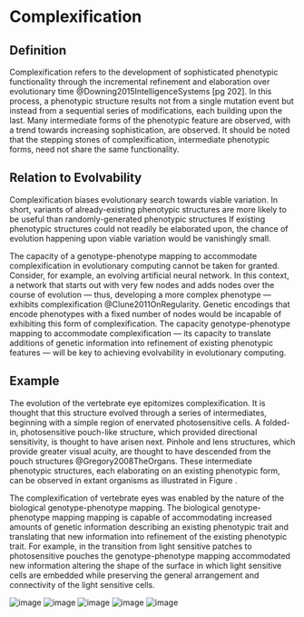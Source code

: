 Complexification
================

Definition
----------

Complexification refers to the development of sophisticated phenotypic functionality through the incremental refinement and elaboration over evolutionary time @Downing2015IntelligenceSystems [pg 202].
In this process, a phenotypic structure results not from a single mutation event but instead from a sequential series of modifications, each building upon the last.
Many intermediate forms of the phenotypic feature are observed, with a trend towards increasing sophistication, are observed.
It should be noted that the stepping stones of complexification, intermediate phenotypic forms, need not share the same functionality.

Relation to Evolvability
------------------------

Complexification biases evolutionary search towards viable variation.
In short, variants of already-existing phenotypic structures are more likely to be useful than randomly-generated phenotypic structures If existing phenotypic structures could not readily be elaborated upon, the chance of evolution happening upon viable variation would be vanishingly small.

The capacity of a genotype-phenotype mapping to accommodate complexification in evolutionary computing cannot be taken for granted.
Consider, for example, an evolving artificial neural network.
In this context, a network that starts out with very few nodes and adds nodes over the course of evolution — thus, developing a more complex phenotype — exhibits complexification @Clune2011OnRegularity.
Genetic encodings that encode phenotypes with a fixed number of nodes would be incapable of exhibiting this form of complexification.
The capacity genotype-phenotype mapping to accommodate complexification — its capacity to translate additions of genetic information into refinement of existing phenotypic features — will be key to achieving evolvability in evolutionary computing.

Example
-------

The evolution of the vertebrate eye epitomizes complexification.
It is thought that this structure evolved through a series of intermediates, beginning with a simple region of enervated photosensitive cells.
A folded-in, photosensitive pouch-like structure, which provided directional sensitivity, is thought to have arisen next.
Pinhole and lens structures, which provide greater visual acuity, are thought to have descended from the pouch structures @Gregory2008TheOrgans.
These intermediate phenotypic structures, each elaborating on an existing phenotypic form, can be observed in extant organisms as illustrated in Figure .

The complexification of vertebrate eyes was enabled by the nature of the biological genotype-phenotype mapping.
The biological genotype-phenotype mapping mapping is capable of accommodating increased amounts of genetic information describing an existing phenotypic trait and translating that new information into refinement of the existing phenotypic trait.
For example, in the transition from light sensitive patches to photosensitive pouches the genotype-phenotype mapping accommodated new information altering the shape of the surface in which light sensitive cells are embedded while preserving the general arrangement and connectivity of the light sensitive cells.

![image](http://devosoft.org/wp-content/uploads/2017/08/worm_eye.png)
![image](http://devosoft.org/wp-content/uploads/2017/08/limpet_eye.png)
![image](http://devosoft.org/wp-content/uploads/2017/08/murex_eye.png)
![image](http://devosoft.org/wp-content/uploads/2017/08/nautilus_eye.png)
![image](http://devosoft.org/wp-content/uploads/2017/08/octopus_eye.png)
